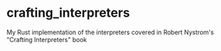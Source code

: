 # crafting_interpreters
My Rust implementation of the interpreters covered in Robert Nystrom's "Crafting Interpreters" book
